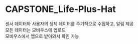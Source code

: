 # CAPSTONE_Life-Plus-Hat  

센서 데이터와 사용자의 생체 데이터를 주기적으로 수집하고, 알림 제공  
모든 데이터는 모비우스에 업로드  
모비우스에서 앱으로 받아와서 확인 가능  
